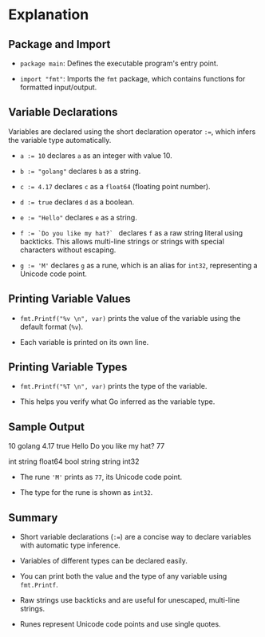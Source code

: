 # Explanation

## Package and Import

- `package main`: Defines the executable program's entry point.

- `import "fmt"`: Imports the `fmt` package, which contains functions for formatted input/output.

## Variable Declarations

Variables are declared using the short declaration operator `:=`, which infers the variable type automatically.

- `a := 10` declares `a` as an integer with value 10.

- `b := "golang"` declares `b` as a string.

- `c := 4.17` declares `c` as a `float64` (floating point number).

- `d := true` declares `d` as a boolean.

- `e := "Hello"` declares `e` as a string.

- ``f := `Do you like my hat?` `` declares `f` as a raw string literal using backticks. This allows multi-line strings or strings with special characters without escaping.

- `g := 'M'` declares `g` as a rune, which is an alias for `int32`, representing a Unicode code point.

## Printing Variable Values

- `fmt.Printf("%v \n", var)` prints the value of the variable using the default format (`%v`).

- Each variable is printed on its own line.

## Printing Variable Types

- `fmt.Printf("%T \n", var)` prints the type of the variable.

- This helps you verify what Go inferred as the variable type.

## Sample Output

10
golang
4.17
true
Hello
Do you like my hat?
77

int
string
float64
bool
string
string
int32


- The rune `'M'` prints as `77`, its Unicode code point.

- The type for the rune is shown as `int32`.

## Summary

- Short variable declarations (`:=`) are a concise way to declare variables with automatic type inference.

- Variables of different types can be declared easily.

- You can print both the value and the type of any variable using `fmt.Printf`.

- Raw strings use backticks and are useful for unescaped, multi-line strings.

- Runes represent Unicode code points and use single quotes.
